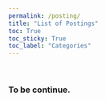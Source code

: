 ```yaml
---
permalink: /posting/
title: "List of Postings"
toc: True
toc_sticky: True 
toc_label: "Categories"
---
```

  
<br/>

### To be continue.
